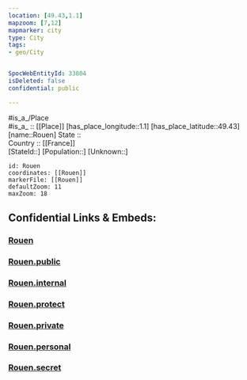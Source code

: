 ```yaml
---
location: [49.43,1.1] 
mapzoom: [7,12] 
mapmarker: city 
type: City
tags:
- geo/City


SpocWebEntityId: 33804
isDeleted: false
confidential: public

---
```

#is_a_/Place  
#is_a_ :: [[Place]] 
[has_place_longitude::1.1] 
[has_place_latitude::49.43] 
[name::Rouen] 
State ::  
Country :: [[France]]  
[StateId::] 
[Population::] 
[Unknown::] 


```leaflet
id: Rouen
coordinates: [[Rouen]] 
markerFile: [[Rouen]] 
defaultZoom: 11 
maxZoom: 18
```


## Confidential Links & Embeds: 

### [Rouen](/_Standards/Earth/Continent/Europe/Europe~West/France/regions~France/Normandie/departments~Normandie/Seine-Maritime/communes~Seine-Maritime/Rouen/cities~Rouen/Rouen.md) 

### [Rouen.public](/_public/Earth/Continent/Europe/Europe~West/France/regions~France/Normandie/departments~Normandie/Seine-Maritime/communes~Seine-Maritime/Rouen/cities~Rouen/Rouen.public.md) 

### [Rouen.internal](/_internal/Earth/Continent/Europe/Europe~West/France/regions~France/Normandie/departments~Normandie/Seine-Maritime/communes~Seine-Maritime/Rouen/cities~Rouen/Rouen.internal.md) 

### [Rouen.protect](/_protect/Earth/Continent/Europe/Europe~West/France/regions~France/Normandie/departments~Normandie/Seine-Maritime/communes~Seine-Maritime/Rouen/cities~Rouen/Rouen.protect.md) 

### [Rouen.private](/_private/Earth/Continent/Europe/Europe~West/France/regions~France/Normandie/departments~Normandie/Seine-Maritime/communes~Seine-Maritime/Rouen/cities~Rouen/Rouen.private.md) 

### [Rouen.personal](/_personal/Earth/Continent/Europe/Europe~West/France/regions~France/Normandie/departments~Normandie/Seine-Maritime/communes~Seine-Maritime/Rouen/cities~Rouen/Rouen.personal.md) 

### [Rouen.secret](/_secret/Earth/Continent/Europe/Europe~West/France/regions~France/Normandie/departments~Normandie/Seine-Maritime/communes~Seine-Maritime/Rouen/cities~Rouen/Rouen.secret.md)

